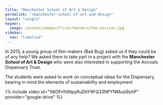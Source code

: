 ```yaml
---
title: "Manchester School of Art & Design"
permalink: "/manchester-school-of-art-and-design"
layout: "single"
header:
  image: /assets/images/flickr/banners/the-mission.jpg
sidebar:
  nav: "timeline"
---
```


In 2013, a young group of film-makers (Bad Bug) asked us if they could be of any help?  We asked them to take part in a project with the **Manchester School of Art & Design** who were also interested in supporting the Ancoats Dispensary Trust.

The students were asked to work on conceptual ideas for the Dispensary, bearing in mind the elements of sustainability and employment

{% include video id="1t6OFnYdNpyKuDhY9FQ33NPYNMuzi9yhP" provider="google-drive" %}